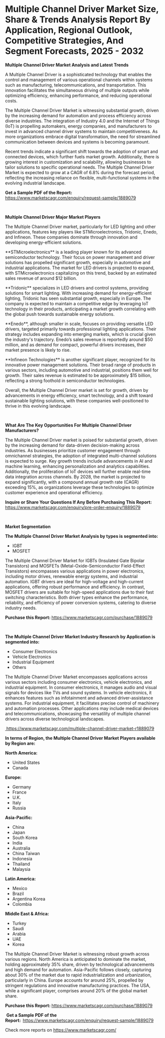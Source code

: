 <p><h1>Multiple Channel Driver Market Size, Share & Trends Analysis Report By Application, Regional Outlook, Competitive Strategies, And Segment Forecasts, 2025 - 2032</h1></p><p><strong>Multiple Channel Driver Market Analysis and Latest Trends</strong></p>
<p><p>A Multiple Channel Driver is a sophisticated technology that enables the control and management of various operational channels within systems such as manufacturing, telecommunications, and transportation. This innovation facilitates the simultaneous driving of multiple outputs while optimizing efficiency, enhancing performance, and reducing operational costs. </p><p>The Multiple Channel Driver Market is witnessing substantial growth, driven by the increasing demand for automation and process efficiency across diverse industries. The integration of Industry 4.0 and the Internet of Things (IoT) is propelling automakers, energy companies, and manufacturers to invest in advanced channel driver systems to maintain competitiveness. As more organizations embrace digital transformation, the need for streamlined communication between devices and systems is becoming paramount.</p><p>Recent trends indicate a significant shift towards the adoption of smart and connected devices, which further fuels market growth. Additionally, there is growing interest in customization and scalability, allowing businesses to tailor solutions to specific operational needs. The Multiple Channel Driver Market is expected to grow at a CAGR of 6.8% during the forecast period, reflecting the increasing reliance on flexible, multi-functional systems in the evolving industrial landscape.</p></p>
<p><strong>Get a Sample PDF of the Report:&nbsp;</strong> <a href="https://www.marketscagr.com/enquiry/request-sample/1889079?utm_campaign=1895&utm_medium=2&utm_source=Github&utm_content=ia&utm_term=14012025&utm_id=multiple-channel-driver">https://www.marketscagr.com/enquiry/request-sample/1889079</a></p>
<p>&nbsp;</p>
<p><strong>Multiple Channel Driver Major Market Players</strong></p>
<p><p>The Multiple Channel Driver market, particularly for LED lighting and other applications, features key players like STMicroelectronics, Tridonic, Enedo, and Infineon. These companies dominate through innovation and developing energy-efficient solutions.</p><p>**STMicroelectronics** is a leading player known for its advanced semiconductor technology. Their focus on power management and driver solutions has propelled significant growth, especially in automotive and industrial applications. The market for LED drivers is projected to expand, with STMicroelectronics capitalizing on this trend, backed by an estimated sales revenue of around $12 billion.</p><p>**Tridonic** specializes in LED drivers and control systems, providing solutions for smart lighting. With increasing demand for energy-efficient lighting, Tridonic has seen substantial growth, especially in Europe. The company is expected to maintain a competitive edge by leveraging IoT technology in their products, anticipating a market growth correlating with the global push towards sustainable energy solutions.</p><p>**Enedo**, although smaller in scale, focuses on providing versatile LED drivers, targeted primarily towards professional lighting applications. Their strategy includes expanding into emerging markets, which is crucial given the industry's trajectory. Enedo’s sales revenue is reportedly around $50 million, and as demand for compact, powerful drivers increases, their market presence is likely to rise.</p><p>**Infineon Technologies** is another significant player, recognized for its innovative power management solutions. Their broad range of products in various sectors, including automotive and industrial, positions them well for growth. Their sales revenue is estimated to be approximately $15 billion, reflecting a strong foothold in semiconductor technologies.</p><p>Overall, the Multiple Channel Driver market is set for growth, driven by advancements in energy efficiency, smart technology, and a shift toward sustainable lighting solutions, with these companies well-positioned to thrive in this evolving landscape.</p></p>
<p>&nbsp;</p>
<p><strong>What Are The Key Opportunities For Multiple Channel Driver Manufacturers?</strong></p>
<p><p>The Multiple Channel Driver market is poised for substantial growth, driven by the increasing demand for data-driven decision-making across industries. As businesses prioritize customer engagement through omnichannel strategies, the adoption of integrated multi-channel solutions is expected to surge. Key growth trends include advancements in AI and machine learning, enhancing personalization and analytics capabilities. Additionally, the proliferation of IoT devices will further enable real-time data integration across channels. By 2028, the market is projected to expand significantly, with a compound annual growth rate (CAGR) exceeding 15%, as organizations leverage these technologies to optimize customer experience and operational efficiency.</p></p>
<p><strong>Inquire or Share Your Questions If Any Before Purchasing This Report:</strong> <a href="https://www.marketscagr.com/enquiry/pre-order-enquiry/1889079?utm_campaign=1895&utm_medium=2&utm_source=Github&utm_content=ia&utm_term=14012025&utm_id=multiple-channel-driver">https://www.marketscagr.com/enquiry/pre-order-enquiry/1889079</a></p>
<p>&nbsp;</p>
<p><strong>Market Segmentation</strong></p>
<p><strong>The Multiple Channel Driver Market Analysis by types is segmented into:</strong></p>
<p><ul><li>IGBT</li><li>MOSFET</li></ul></p>
<p><p>The Multiple Channel Driver Market for IGBTs (Insulated Gate Bipolar Transistors) and MOSFETs (Metal-Oxide-Semiconductor Field-Effect Transistors) encompasses various applications in power electronics, including motor drives, renewable energy systems, and industrial automation. IGBT drivers are ideal for high-voltage and high-current applications, offering robust performance and efficiency. In contrast, MOSFET drivers are suitable for high-speed applications due to their fast switching characteristics. Both driver types enhance the performance, reliability, and efficiency of power conversion systems, catering to diverse industry needs.</p></p>
<p><strong>Purchase this Report:&nbsp;</strong><a href="https://www.marketscagr.com/purchase/1889079?utm_campaign=1895&utm_medium=2&utm_source=Github&utm_content=ia&utm_term=14012025&utm_id=multiple-channel-driver">https://www.marketscagr.com/purchase/1889079</a></p>
<p>&nbsp;</p>
<p><strong>The Multiple Channel Driver Market Industry Research by Application is segmented into:</strong></p>
<p><ul><li>Consumer Electronics</li><li>Vehicle Electronics</li><li>Industrial Equipment</li><li>Others</li></ul></p>
<p><p>The Multiple Channel Driver Market encompasses applications across various sectors including consumer electronics, vehicle electronics, and industrial equipment. In consumer electronics, it manages audio and visual signals for devices like TVs and sound systems. In vehicle electronics, it enhances features such as infotainment and advanced driver-assistance systems. For industrial equipment, it facilitates precise control of machinery and automation processes. Other applications may include medical devices and telecommunications, showcasing the versatility of multiple channel drivers across diverse technological landscapes.</p></p>
<p><a href="https://www.marketscagr.com/multiple-channel-driver-market-r1889079?utm_campaign=1895&utm_medium=2&utm_source=Github&utm_content=ia&utm_term=14012025&utm_id=multiple-channel-driver">&nbsp;https://www.marketscagr.com/multiple-channel-driver-market-r1889079</a></p>
<p><strong>In terms of Region, the Multiple Channel Driver Market Players available by Region are:</strong></p>
<p>
    <p> <strong> North America: </strong>
        <ul>
            <li>United States</li>
            <li>Canada</li>
        </ul>
        </p> 
    <p> <strong> Europe: </strong>
        <ul>
            <li>Germany</li>
            <li>France</li>
            <li>U.K.</li>
            <li>Italy</li>
            <li>Russia</li>
        </ul>
        </p> 
    <p> <strong> Asia-Pacific: </strong>
        <ul>
            <li>China</li>
            <li>Japan</li>
            <li>South Korea</li>
            <li>India</li>
            <li>Australia</li>
            <li>China Taiwan</li>
            <li>Indonesia</li>
            <li>Thailand</li>
            <li>Malaysia</li>
        </ul>
        </p> 
    <p> <strong> Latin America: </strong>
        <ul>
            <li>Mexico</li>
            <li>Brazil</li>
            <li>Argentina Korea</li>
            <li>Colombia</li>
        </ul>
        </p> 
    <p> <strong> Middle East & Africa: </strong>
        <ul>
            <li>Turkey</li>
            <li>Saudi</li>
            <li>Arabia</li>
            <li>UAE</li>
            <li>Korea</li>
        </ul>
    </p>
    </p>
<p><p>The Multiple Channel Driver Market is witnessing robust growth across various regions. North America is anticipated to dominate the market, holding approximately 35% share, driven by technological advancements and high demand for automation. Asia-Pacific follows closely, capturing about 30% of the market due to rapid industrialization and urbanization, particularly in China. Europe accounts for around 25%, propelled by stringent regulations and innovative manufacturing practices. The USA, while a significant player, comprises around 20% of the global market share.</p></p>
<p><strong>Purchase this Report: </strong><a href="https://www.marketscagr.com/purchase/1889079?utm_campaign=1895&utm_medium=2&utm_source=Github&utm_content=ia&utm_term=14012025&utm_id=multiple-channel-driver">https://www.marketscagr.com/purchase/1889079</a></p>
<p>&nbsp;<strong>Get a Sample PDF of the Report:&nbsp;&nbsp;</strong><a href="https://www.marketscagr.com/enquiry/request-sample/1889079?utm_campaign=1895&utm_medium=2&utm_source=Github&utm_content=ia&utm_term=14012025&utm_id=multiple-channel-driver">https://www.marketscagr.com/enquiry/request-sample/1889079</a></p>
<p><strong></strong></p>
<p>Check more reports on <a href="https://www.marketscagr.com/?utm_campaign=1895&utm_medium=2&utm_source=Github&utm_content=ia&utm_term=14012025&utm_id=multiple-channel-driver">https://www.marketscagr.com/</a></p>